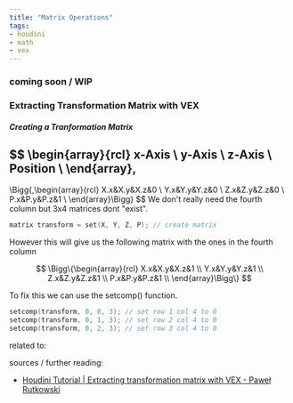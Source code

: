 ```yaml
---
title: "Matrix Operations"
tags:
- houdini
- math
- vex
---
```


### coming soon / WIP

### Extracting Transformation Matrix with VEX

##### Creating a Tranformation Matrix

$$
\begin{array}{rcl}
	x-Axis \\
	y-Axis \\
	z-Axis \\
	Position \\
\end{array}\,
-
\Bigg\{\,\begin{array}{rcl}
	X.x&X.y&X.z&0 \\
	Y.x&Y.y&Y.z&0 \\
	Z.x&Z.y&Z.z&0 \\
	P.x&P.y&P.z&1 \\
\end{array}\Bigg\}
$$
We don't really need the fourth column but 3x4 matrices dont "exist". 

```C
matrix transform = set(X, Y, Z, P); // create matrix
```

However this will give us the following matrix with the ones in the fourth column

$$
\Bigg\{\begin{array}{rcl}
	X.x&X.y&X.z&1 \\
	Y.x&Y.y&Y.z&1 \\
	Z.x&Z.y&Z.z&1 \\
	P.x&P.y&P.z&1 \\
\end{array}\Bigg\}
$$

To fix this we can use the setcomp() function.

```C
setcomp(transform, 0, 0, 3); // set row 1 col 4 to 0
setcomp(transform, 0, 1, 3); // set row 2 col 4 to 0
setcomp(transform, 0, 2, 3); // set row 3 col 4 to 0
```



related to:

sources / further reading:
- [Houdini Tutorial | Extracting transformation matrix with VEX - Paweł Rutkowski](https://vimeo.com/284712920)

